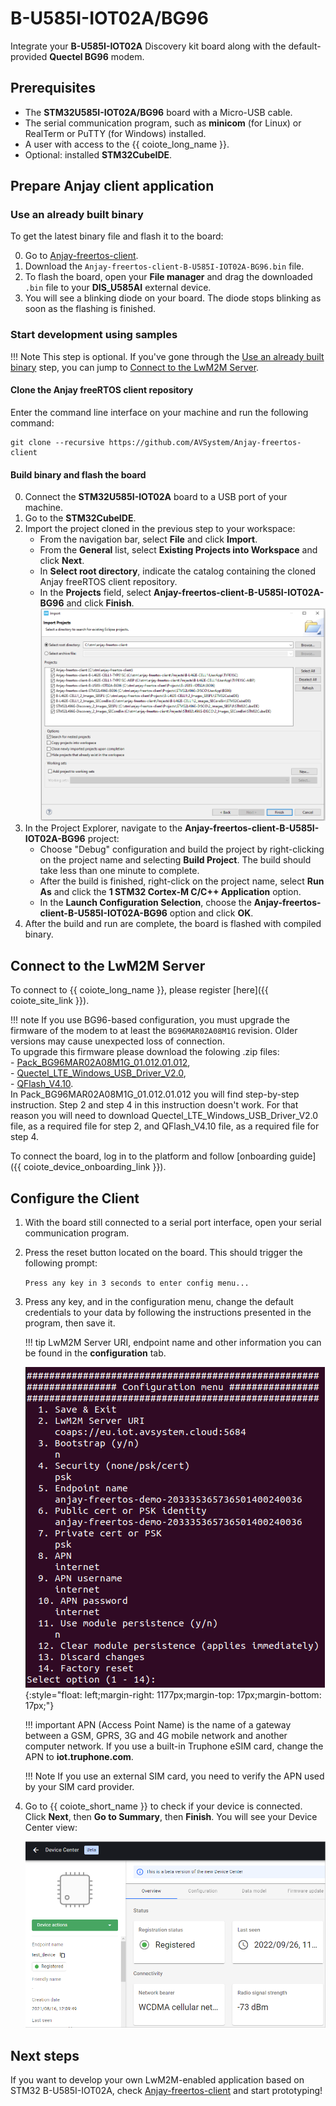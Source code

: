 # B-U585I-IOT02A/BG96

Integrate your **B-U585I-IOT02A** Discovery kit board along with the default-provided **Quectel BG96** modem.

## Prerequisites

- The **STM32U585I-IOT02A/BG96** board with a Micro-USB cable.
- The serial communication program, such as **minicom** (for Linux) or RealTerm or PuTTY (for Windows) installed.
- A user with access to the {{ coiote_long_name }}.
- Optional: installed **STM32CubeIDE**.

## Prepare Anjay client application
### Use an already built binary

To get the latest binary file and flash it to the board:

0. Go to [Anjay-freertos-client](https://github.com/AVSystem/Anjay-freertos-client/releases/).
0. Download the `Anjay-freertos-client-B-U585I-IOT02A-BG96.bin` file.
0. To flash the board, open your **File manager** and drag the downloaded `.bin` file to your **DIS_U585AI** external device.
0. You will see a blinking diode on your board. The diode stops blinking as soon as the flashing is finished.

### Start development using samples

!!! Note
    This step is optional. If you've gone through the [Use an already built binary](#use-an-already-built-binary) step, you can jump to [Connect to the LwM2M Server](#connect-to-the-lwm2m-server).

#### Clone the Anjay freeRTOS client repository

Enter the command line interface on your machine and run the following command:

   ```
   git clone --recursive https://github.com/AVSystem/Anjay-freertos-client
   ```

#### Build binary and flash the board

0. Connect the **STM32U585I-IOT02A** board to a USB port of your machine.
0. Go to the **STM32CubeIDE**.
0. Import the project cloned in the previous step to your workspace:
    - From the navigation bar, select **File** and click **Import**.
    - From the **General** list, select **Existing Projects into Workspace** and click **Next**.
    - In **Select root directory**, indicate the catalog containing the cloned Anjay freeRTOS client repository.
    - In the **Projects** field, select **Anjay-freertos-client-B-U585I-IOT02A-BG96** and click **Finish**.
    ![Import project](images/import.png "Import project")
0. In the Project Explorer, navigate to the **Anjay-freertos-client-B-U585I-IOT02A-BG96** project:
    - Choose "Debug" configuration and build the project by right-clicking on the project name and selecting **Build Project**. The build should take less than one minute to complete.
    - After the build is finished, right-click on the project name, select **Run As** and click the **1 STM32 Cortex-M C/C++ Application** option.
    - In the **Launch Configuration Selection**, choose the **Anjay-freertos-client-B-U585I-IOT02A-BG96** option and click **OK**.
0. After the build and run are complete, the board is flashed with compiled binary.


## Connect to the LwM2M Server

To connect to {{ coiote_long_name }}, please register [here]({{ coiote_site_link }}).

!!! note
     If you use BG96-based configuration, you must upgrade the firmware of the modem to at least the `BG96MAR02A08M1G` revision. Older versions may cause unexpected loss of connection.
     <br />
     To upgrade this firmware please download the folowing .zip files:
     <br />
     - [Pack_BG96MAR02A08M1G_01.012.01.012](./resources/Pack_BG96MAR02A08M1G_01.012.01.012.zip "Pack_BG96MAR02A08M1G_01.012.01.012"),
     <br />
     - [Quectel_LTE_Windows_USB_Driver_V2.0](./resources/Quectel_LTE_Windows_USB_Driver_V2.0.zip "Quectel_LTE_Windows_USB_Driver_V2.10"),
     <br />
     - [QFlash_V4.10](./resources/QFlash_V4.10.zip "QFlash_V4.10").
     <br />
     In Pack_BG96MAR02A08M1G_01.012.01.012 you will find step-by-step instruction. Step 2 and step 4 in this instruction doesn't work. For that reason you will need to download Quectel_LTE_Windows_USB_Driver_V2.0 file, as a required file for step 2, and QFlash_V4.10 file, as a required file for step 4.

To connect the board, log in to the platform and follow [onboarding guide]({{ coiote_device_onboarding_link }}).

## Configure the Client

1. With the board still connected to a serial port interface, open your serial communication program.
2. Press the reset button located on the board. This should trigger the following prompt:

    ``Press any key in 3 seconds to enter config menu...``

3. Press any key, and in the configuration menu, change the default credentials to your data by following the instructions presented in the program, then save it.

    !!! tip
        LwM2M Server URI, endpoint name and other information you can be found in the **configuration** tab.

    ![Client configuration](images/config_menu1.png "Client configuration"){:style="float: left;margin-right: 1177px;margin-top: 17px;margin-bottom: 17px;"}

    !!! important
        APN (Access Point Name) is the name of a gateway between a GSM, GPRS, 3G and 4G mobile network and another computer network. If you use a built-in Truphone eSIM card, change the APN to **iot.truphone.com**.

    !!! Note
        If you use an external SIM card, you need to verify the APN used by your SIM card provider.

4. Go to {{ coiote_short_name }} to check if your device is connected. Click **Next**, then **Go to Summary**, then **Finish**. You will see your Device Center view:

    ![Registered device](images/registered_device.png "Registered device")

## Next steps

If you want to develop your own LwM2M-enabled application based on STM32 B-U585I-IOT02A, check [Anjay-freertos-client](https://github.com/AVSystem/Anjay-freertos-client) and start prototyping!
